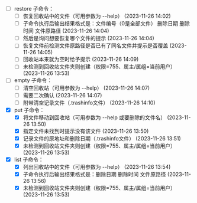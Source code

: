 - [ ] restore 子命令：
  - [ ] 恢复回收站中的文件（可用参数为 --help） (2023-11-26 14:02)
  - [ ] 子命令执行后输出结果格式是：文件编号（0是全部文件） 删除日期 删除时间 文件原路径 (2023-11-26 14:04)
  - [ ] 然后是询问想要恢复哪个文件的提示 (2023-11-26 14:04)
  - [ ] 恢复文件前检测文件原路径是否已有了同名文件并提示是否覆盖 (2023-11-26 14:05)
  - [ ] 回收站本来就为空时给予提示 (2023-11-26 14:09)
  - [ ] 未检测到回收站文件夹则创建（权限=755、属主/属组=当前用户） (2023-11-26 13:53)
- [ ] empty 子命令：
  - [ ] 清空回收站（可用参数为 --help） (2023-11-26 14:07)
  - [ ] 需要二次确认 (2023-11-26 14:07)
  - [ ] 附带清空记录文件（.trashinfo文件） (2023-11-26 14:10)
- [X] put 子命令：
  - [X] 将文件移动到回收站（可用参数为 --help 或要删除的文件名） (2023-11-26 13:50)
  - [X] 指定文件未找到时提示没有该文件 (2023-11-26 13:50)
  - [X] 记录文件的原地址和删除日期（.trashinfo文件） (2023-11-26 13:51)
  - [X] 未检测到回收站文件夹则创建（权限=755、属主/属组=当前用户） (2023-11-26 13:53)
- [X] list 子命令：
  - [X] 列出回收站中的文件（可用参数为 --help） (2023-11-26 13:54)
  - [X] 子命令执行后输出结果格式是：删除日期 删除时间 文件原路径 (2023-11-26 13:56)
  - [X] 未检测到回收站文件夹则创建（权限=755、属主/属组=当前用户） (2023-11-26 13:53)
